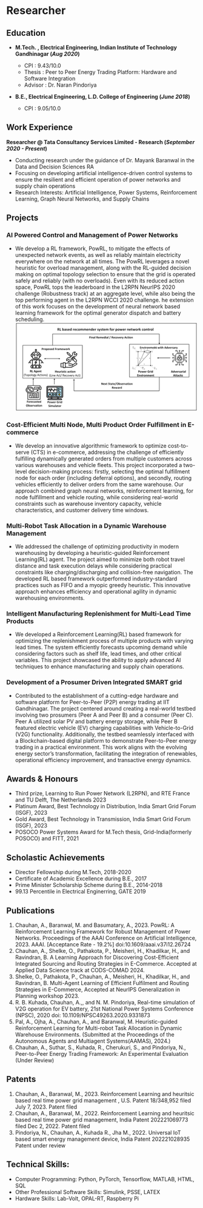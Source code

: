 # Researcher

## Education

- **M.Tech. , Electrical Engineering, Indian Institute of Technology Gandhinagar (_Aug 2020_)**
  
    - CPI     : 9.43/10.0
    - Thesis  : Peer to Peer Energy Trading Platform: Hardware and Software Integration
    - Advisor : Dr. Naran Pindoriya
        
- **B.E., Electrical Engineering, L.D. College of Engineering (_June 2018_)**

    - CPI     : 9.05/10.0 			        		

## Work Experience
**Researcher @ Tata Consultancy Services Limited - Research (_September 2020 - Present_)**
- Conducting research under the guidance of Dr. Mayank Baranwal in the Data and Decision Sciences RA
- Focusing on developing artificial intelligence-driven control systems to ensure the resilient and efficient operation of power networks and supply chain operations
- Research Interests: Artificial Intelligence, Power Systems, Reinforcement Learning, Graph Neural Networks, and
Supply Chains

## Projects

### AI Powered Control and Management of Power Networks 
- We develop a RL framework, PowRL, to mitigate the effects of unexpected network events, as well as reliably maintain electricity everywhere on the network at all times. The PowRL leverages a novel heuristic for overload management, along with the RL-guided decision making on optimal topology selection to ensure that the grid is operated safely and reliably (with no overloads). Even with its reduced action space, PowRL tops the leaderboard in the L2RPN NeurIPS 2020 challenge (Robustness track) at an aggregate level, while also being the top performing agent in the L2RPN WCCI 2020 challenge. he extension of this work focuses on the development of neural network based learning framework for the optimal generator dispatch and battery scheduling.
![PowRL Framework](/assets/img/System-and-method.png)

### Cost-Efficient Multi Node, Multi Product Order Fulfillment in E-commerce
- We develop an innovative algorithmic framework to optimize cost-to-serve (CTS) in e-commerce, addressing the challenge of efficiently fulfilling dynamically generated orders from multiple customers across various warehouses and vehicle fleets. This project incorporated a two-level decision-making process: firstly, selecting the optimal fulfillment node for each order (including deferral options), and secondly, routing vehicles efficiently to deliver orders from the same warehouse. Our approach combined graph neural networks, reinforcement learning, for node fulfillment and vehicle routing, while considering real-world constraints such as warehouse inventory capacity, vehicle characteristics, and customer delivery time windows.

### Multi-Robot Task Allocation in a Dynamic Warehouse Management
- We addressed the challenge of optimizing productivity in modern warehousing by developing a heuristic-guided Reinforcement Learning(RL) agent. The project aimed to minimize both robot travel distance and task execution delays while considering practical constraints like charging/discharging and collision-free navigation. The developed RL based framework outperformed industry-standard practices such as FIFO and a myopic greedy heuristic. This innovative approach enhances efficiency and operational agility in dynamic warehousing environments.

### Intelligent Manufacturing Replenishment for Multi-Lead Time Products
- We developed a Reinforcement Learning(RL) based framework for optimizing the replenishment process of multiple products with varying lead times. The system efficiently forecasts upcoming demand while considering factors such as shelf life, lead times, and other critical variables. This project showcased the ability to apply advanced AI techniques to enhance manufacturing and supply chain operations.

### Development of a Prosumer Driven Integrated SMART grid
- Contributed to the establishment of a cutting-edge hardware and software platform for Peer-to-Peer (P2P) energy trading at IIT Gandhinagar. The project centered around creating a real-world testbed involving two prosumers (Peer A and Peer B) and a consumer (Peer C). Peer A utilized solar PV and battery energy storage, while Peer B featured electric vehicle (EV) charging capabilities with Vehicle-to-Grid (V2G) functionality. Additionally, the testbed seamlessly interfaced with a Blockchain-based digital platform to demonstrate Peer-to-Peer energy trading in a practical environment. This work aligns with the evolving energy sector’s transformation, facilitating the integration of renewables, operational efficiency improvement, and transactive energy dynamics.

## Awards & Honours
- Third prize, Learning to Run Power Network (L2RPN), and RTE France and TU Delft, The Netherlands 2023
- Platinum Award, Best Technology in Distribution, India Smart Grid Forum (ISGF), 2023
- Gold Award, Best Technology in Transmission, India Smart Grid Forum (ISGF), 2023
- POSOCO Power Systems Award for M.Tech thesis, Grid-India(formerly POSOCO) and FITT, 2021

## Scholastic Achievements
- Director Fellowship during M.Tech, 2018-2020
- Certificate of Academic Excellence during B.E., 2017
- Prime Minister Scholarship Scheme during B.E., 2014-2018
- 99.13 Percentile in Electrical Enginerring, GATE 2019

## Publications
1. Chauhan, A., Baranwal, M. and Basumatary, A., 2023. PowRL: A Reinforcement Learning Framework for Robust Management of Power Networks. Proceedings of the AAAI Conference on Artificial Intelligence, 2023. AAAI. [Acceptance Rate - 19.2%] doi:10.1609/aaai.v37i12.26724
2. Chauhan, A., Shelke, O., Pathakota, P., Meisheri, H., Khadilkar, H., and Ravindran, B. A Learning Approach for Discovering Cost-Efficient Integrated Sourcing and Routing Strategies in E-Commerce. Accepted at Applied Data Science track at CODS-COMAD 2024.
3. Shelke, O., Pathakota, P., Chauhan, A., Meisheri, H., Khadilkar, H., and Ravindran, B. Multi-Agent Learning of Efficient Fulfilment and Routing Strategies in E-Commerce, Accepted at NeurIPS Generalization in Planning workshop 2023.
4. R. B. Kuhada, Chauhan, A.,, and N. M. Pindoriya, Real-time simulation of V2G operation for EV battery, 21st National Power Systems Conference (NPSC), 2020 doi: 10.1109/NPSC49263.2020.9331873
5. Pal, A., Ojha, A., Chauhan, A., and Baranwal, M. Heuristic-guided Reinforcement Learning for Multi-robot Task Allocation in Dynamic Warehouse Environments. (Submitted at the Proceedings of the Autonomous Agents and Multiagent Systems(AAMAS), 2024.)
6. Chauhan, A., Suthar, S., Kuhada, R., Cherukuri, S., and Pindoriya, N., Peer-to-Peer Energy Trading Framework: An Experimental Evaluation (Under Review)

## Patents
1. Chauhan, A., Baranwal, M., 2023. Reinforcement Learning and heuritsic based real time power grid management , U.S. Patent 18/348,952 filed July 7, 2023. Patent filed
2. Chauhan, A., Baranwal, M., 2022. Reinforcement Learning and heuritsic based real time power grid management, India Patent 202221069773 filed Dec 2, 2022. Patent filed
3. Pindoriya, N., Chauhan, A., Kuhada R., Jha M., 2022. Universal IoT based smart energy management device, India Patent 202221028935 Patent under review

## Technical Skills:
- Computer Programming: Python, PyTorch, Tensorflow, MATLAB, HTML, SQL
- Other Professional Software Skills: Simulink, PSSE, LATEX
- Hardware Skills: Lab-Volt, OPAL-RT, Raspberry Pi
